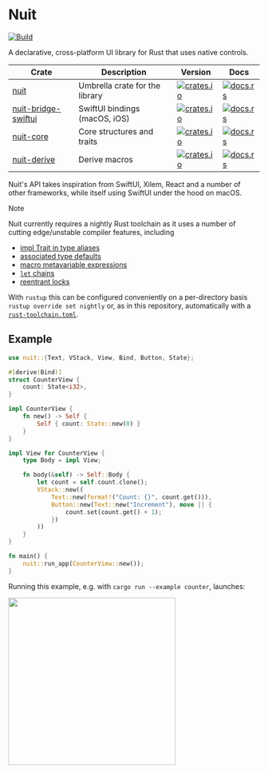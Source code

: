 # Nuit

[![Build](https://github.com/fwcd/nuit/actions/workflows/build.yml/badge.svg)](https://github.com/fwcd/nuit/actions/workflows/build.yml)

A declarative, cross-platform UI library for Rust that uses native controls.

| Crate | Description | Version | Docs |
| - | - | - | - |
| [nuit](./nuit) | Umbrella crate for the library | [![crates.io](https://img.shields.io/crates/v/nuit)](https://crates.io/crates/nuit) | [![docs.rs](https://img.shields.io/docsrs/nuit)](https://docs.rs/nuit) |
| [nuit-bridge-swiftui](./nuit-bridge-swiftui) | SwiftUI bindings (macOS, iOS) | [![crates.io](https://img.shields.io/crates/v/nuit-bridge-swiftui)](https://crates.io/crates/nuit-bridge-swiftui) | [![docs.rs](https://img.shields.io/docsrs/nuit-bridge-swiftui)](https://docs.rs/nuit-bridge-swiftui) |
| [nuit-core](./nuit-core) | Core structures and traits | [![crates.io](https://img.shields.io/crates/v/nuit-core)](https://crates.io/crates/nuit-core) | [![docs.rs](https://img.shields.io/docsrs/nuit-core)](https://docs.rs/nuit-core) |
| [nuit-derive](./nuit-derive) | Derive macros | [![crates.io](https://img.shields.io/crates/v/nuit-derive)](https://crates.io/crates/nuit-derive) | [![docs.rs](https://img.shields.io/docsrs/nuit-derive)](https://docs.rs/nuit-derive) |

Nuit's API takes inspiration from SwiftUI, Xilem, React and a number of other frameworks, while itself using SwiftUI under the hood on macOS.

> [!NOTE]
> Nuit currently requires a nightly Rust toolchain as it uses a number of cutting edge/unstable compiler features, including
>
> - [impl Trait in type aliases](https://github.com/rust-lang/rust/issues/63063)
> - [associated type defaults](https://github.com/rust-lang/rust/issues/29661)
> - [macro metavariable expressions](https://github.com/rust-lang/rust/issues/83527)
> - [`let` chains](https://github.com/rust-lang/rust/issues/53667)
> - [reentrant locks](https://github.com/rust-lang/rust/issues/121440)
>
> With `rustup` this can be configured conveniently on a per-directory basis `rustup override set nightly` or, as in this repository, automatically with a [`rust-toolchain.toml`](rust-toolchain.toml).

## Example

```rust
use nuit::{Text, VStack, View, Bind, Button, State};

#[derive(Bind)]
struct CounterView {
    count: State<i32>,
}

impl CounterView {
    fn new() -> Self {
        Self { count: State::new(0) }
    }
}

impl View for CounterView {
    type Body = impl View;

    fn body(&self) -> Self::Body {
        let count = self.count.clone();
        VStack::new((
            Text::new(format!("Count: {}", count.get())),
            Button::new(Text::new("Increment"), move || {
                count.set(count.get() + 1);
            })
        ))
    }
}

fn main() {
    nuit::run_app(CounterView::new());
}
```

Running this example, e.g. with `cargo run --example counter`, launches:

<img src="screenshots/counter.png" width="335">

